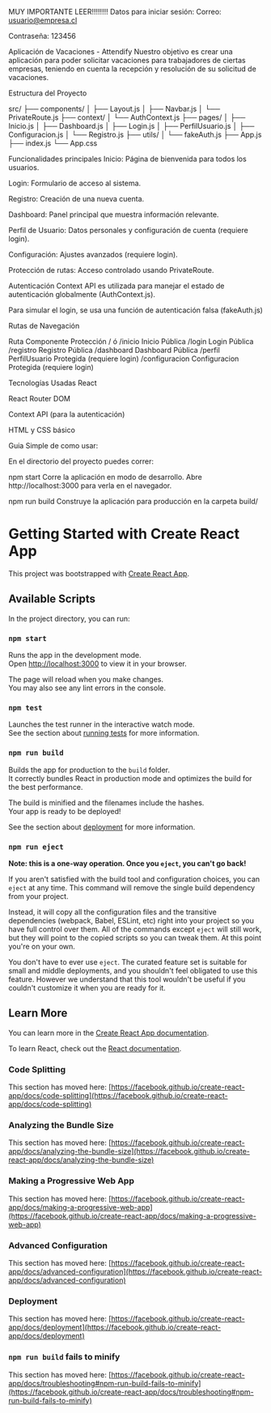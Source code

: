 
MUY IMPORTANTE LEER!!!!!!!!
Datos para iniciar sesión:
Correo: usuario@empresa.cl

Contraseña: 123456

Aplicación de Vacaciones - Attendify
Nuestro objetivo es crear una aplicación para poder solicitar vacaciones para trabajadores de ciertas empresas, teniendo en cuenta la recepción y resolución de su solicitud de vacaciones.


Estructura del Proyecto

src/
├── components/
│   ├── Layout.js
│   ├── Navbar.js
│   └── PrivateRoute.js
├── context/
│   └── AuthContext.js
├── pages/
│   ├── Inicio.js
│   ├── Dashboard.js
│   ├── Login.js
│   ├── PerfilUsuario.js
│   ├── Configuracion.js
│   └── Registro.js
├── utils/
│   └── fakeAuth.js
├── App.js
├── index.js
└── App.css


Funcionalidades principales
Inicio: Página de bienvenida para todos los usuarios.

Login: Formulario de acceso al sistema.

Registro: Creación de una nueva cuenta.

Dashboard: Panel principal que muestra información relevante.

Perfil de Usuario: Datos personales y configuración de cuenta (requiere login).

Configuración: Ajustes avanzados (requiere login).

Protección de rutas: Acceso controlado usando PrivateRoute.



Autenticación
Context API es utilizada para manejar el estado de autenticación globalmente (AuthContext.js).

Para simular el login, se usa una función de autenticación falsa (fakeAuth.js)


Rutas de Navegación

Ruta	              Componente	             Protección
/ ó /inicio	            Inicio	                   Pública
/login	                Login	                   Pública
/registro	          Registro	                   Pública
/dashboard	          Dashboard	                   Pública
/perfil	            PerfilUsuario	       Protegida (requiere login)
/configuracion	    Configuracion	       Protegida (requiere login)


Tecnologías Usadas
React

React Router DOM

Context API (para la autenticación)

HTML y CSS básico


Guia Simple de como usar:

En el directorio del proyecto puedes correr:

npm start
Corre la aplicación en modo de desarrollo.
Abre http://localhost:3000 para verla en el navegador.

npm run build
Construye la aplicación para producción en la carpeta build/


# Getting Started with Create React App

This project was bootstrapped with [Create React App](https://github.com/facebook/create-react-app).

## Available Scripts

In the project directory, you can run:

### `npm start`

Runs the app in the development mode.\
Open [http://localhost:3000](http://localhost:3000) to view it in your browser.

The page will reload when you make changes.\
You may also see any lint errors in the console.

### `npm test`

Launches the test runner in the interactive watch mode.\
See the section about [running tests](https://facebook.github.io/create-react-app/docs/running-tests) for more information.

### `npm run build`

Builds the app for production to the `build` folder.\
It correctly bundles React in production mode and optimizes the build for the best performance.

The build is minified and the filenames include the hashes.\
Your app is ready to be deployed!

See the section about [deployment](https://facebook.github.io/create-react-app/docs/deployment) for more information.

### `npm run eject`

**Note: this is a one-way operation. Once you `eject`, you can't go back!**

If you aren't satisfied with the build tool and configuration choices, you can `eject` at any time. This command will remove the single build dependency from your project.

Instead, it will copy all the configuration files and the transitive dependencies (webpack, Babel, ESLint, etc) right into your project so you have full control over them. All of the commands except `eject` will still work, but they will point to the copied scripts so you can tweak them. At this point you're on your own.

You don't have to ever use `eject`. The curated feature set is suitable for small and middle deployments, and you shouldn't feel obligated to use this feature. However we understand that this tool wouldn't be useful if you couldn't customize it when you are ready for it.

## Learn More

You can learn more in the [Create React App documentation](https://facebook.github.io/create-react-app/docs/getting-started).

To learn React, check out the [React documentation](https://reactjs.org/).

### Code Splitting

This section has moved here: [https://facebook.github.io/create-react-app/docs/code-splitting](https://facebook.github.io/create-react-app/docs/code-splitting)

### Analyzing the Bundle Size

This section has moved here: [https://facebook.github.io/create-react-app/docs/analyzing-the-bundle-size](https://facebook.github.io/create-react-app/docs/analyzing-the-bundle-size)

### Making a Progressive Web App

This section has moved here: [https://facebook.github.io/create-react-app/docs/making-a-progressive-web-app](https://facebook.github.io/create-react-app/docs/making-a-progressive-web-app)

### Advanced Configuration

This section has moved here: [https://facebook.github.io/create-react-app/docs/advanced-configuration](https://facebook.github.io/create-react-app/docs/advanced-configuration)

### Deployment

This section has moved here: [https://facebook.github.io/create-react-app/docs/deployment](https://facebook.github.io/create-react-app/docs/deployment)

### `npm run build` fails to minify

This section has moved here: [https://facebook.github.io/create-react-app/docs/troubleshooting#npm-run-build-fails-to-minify](https://facebook.github.io/create-react-app/docs/troubleshooting#npm-run-build-fails-to-minify)
